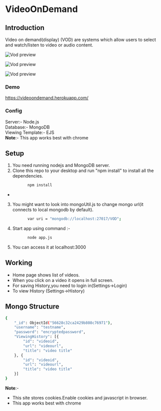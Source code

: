 # VideoOnDemand
##    Introduction
Video on demand(display) (VOD) are systems which allow users to select and watch/listen to video or audio content. <br />
  
  

![Vod preview](http://i.imgur.com/v5W9R4Z.png)  
  
  
![Vod preview](http://i.imgur.com/5VBNqGj.png)  
  
    
![Vod preview](http://i.imgur.com/zGOm7Qy.png)	
### Demo
https://videoondemand.herokuapp.com/
### Config
 Server:- Node.js  
 Database:- MongoDB  
 Viewing Template:- EJS  
 **Note**:- This app works best with chrome

## Setup
1) You need running nodejs and MongoDB server.  
2) Clone this repo to your desktop and run "npm install" to install all the dependencies.  
```bash
          npm install  
```
  *     
3) You might want to look into mongoUtil.js to change mongo url(it connects to local mongodb by default). 
```bash
          var uri = "mongodb://localhost:27017/VOD";
```
 
4) Start app using command :-
```bash
          node app.js  
```      
5)  You can access it at localhost:3000
 
## Working
- Home page shows list of videos.
- When you click on a video it opens in full screen.
- For saving History,you need to login in(Settings->Login)  
- To view History (Settings->History)  

## Mongo Structure
```bash
{
	"_id": ObjectId("56628c32ca2429b808c76971"),
	"username": "testname",
	"password": "encryptedpassword",
	"ViewingHistory": [{
		"id": "videoid",
		"url": "videourl",
		"title": "video title"
	}, {
		"id": "videoid",
		"url": "videourl",
		"title": "video title"
	}]
}  
```
**Note**:- 
- This site stores cookies.Enable cookies and javascript in browser.  
- This app works best with chrome



